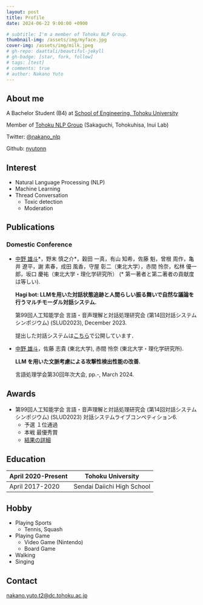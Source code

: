 ```yaml
---
layout: post
title: Profile
date: 2024-06-22 9:00:00 +0900

# subtitle: I'm a member of Tohoku NLP Group.
thumbnail-img: /assets/img/myface.jpg
cover-img: /assets/img/milk.jpeg
# gh-repo: daattali/beautiful-jekyll
# gh-badge: [star, fork, follow]
# tags: [test]
# comments: true
# author: Nakano Yuto
---
```


<!-- <img src="/assets/img/milk.jpeg" width="300x300"> -->

## About me

<!-- <img src="/assets/img/TohokuNLP_logo.svg" width="100x100"> -->

A Bachelor Student (B4) at [School of Engineering, Tohoku University](https://www.eng.tohoku.ac.jp/)

Member of [Tohoku NLP Group](https://www.nlp.ecei.tohoku.ac.jp/) (Sakaguchi, Tohokuhisa, Inui Lab)

Twitter: [@nakano_nlp](https://twitter.com/nakano_nlp)

Github: [nyutonn](https://github.com/nyutonn)

## Interest
- Natural Language Processing (NLP) 
- Machine Learning 
- Thread Conversation 
  - Toxic detection 
  - Moderation 

## Publications
### Domestic Conference
* <u>中野 雄斗</u>\*，野末 慎之介\*，穀田 一真，有山 知希，佐藤 魁，曾根 周作，亀井 遼平，謝 素春，成田 風香，守屋 彰二（東北大学），赤間 怜奈，松林 優一郎，坂口 慶祐（東北大学・理化学研究所）
  (* 第一著者と第二著者の貢献度は等しい).

  **Hagi bot: LLMを用いた対話状態追跡と人間らしい振る舞いで自然な議論を行うマルチモーダル対話システム.**

  第99回人工知能学会 言語・音声理解と対話処理研究会 (第14回対話システムシンポジウム) (SLUD2023), December 2023.

  提出した対話システムは[こちら](https://github.com/cl-tohoku/hagi-bot)で公開しています．

* <u>中野 雄斗</u>，佐藤 志貴 (東北大学), 赤間 怜奈 (東北大学・理化学研究所).
  
  **LLM を用いた文脈考慮による攻撃性検出性能の改善.**
  
  言語処理学会第30回年次大会, pp.-, March 2024.

## Awards
* 第99回人工知能学会 言語・音声理解と対話処理研究会 (第14回対話システムシンポジウム) (SLUD2023) 対話システムライブコンペティション6.
  * 予選 １位通過
  * 本戦 最優秀賞
  * [結果の詳細](https://sites.google.com/view/dslc6/%E7%B5%90%E6%9E%9C)

## Education

| April 2020-Present | Tohoku University |
| ------------------- | ---------------------------- |
| April 2017-2020 | Sendai Daiichi High School |

## Hobby
- Playing Sports 
  - Tennis, Squash 
- Playing Game 
  - Video Game (Nintendo) 
  - Board Game 
- Walking 
- Singing 

## Contact
nakano.yuto.t2@dc.tohoku.ac.jp